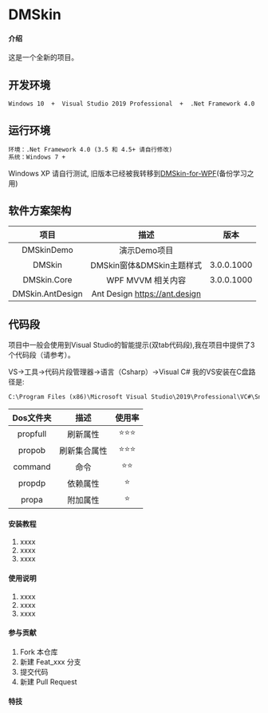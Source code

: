 # DMSkin

#### 介绍
这是一个全新的项目。

## 开发环境
````xml
Windows 10  +  Visual Studio 2019 Professional  +  .Net Framework 4.0
````

## 运行环境
````xml
环境：.Net Framework 4.0 (3.5 和 4.5+ 请自行修改)
系统：Windows 7 +
````

Windows XP 请自行测试,
旧版本已经被我转移到[DMSkin-for-WPF](https://github.com/944095635/DMSkin-for-WPF)(备份学习之用)

## 软件方案架构

| 项目                |   描述    | 版本    |
| :----:              |   :----:      |   :----:   |
| DMSkinDemo  | 演示Demo项目 |     |
| DMSkin | DMSkin窗体&DMSkin主题样式  | 3.0.0.1000    |
| DMSkin.Core | WPF MVVM 相关内容  | 3.0.0.1000    |
| DMSkin.AntDesign  |  Ant Design https://ant.design |     |

## 代码段
项目中一般会使用到Visual Studio的智能提示(双tab代码段),我在项目中提供了3个代码段（请参考）。

VS->工具->代码片段管理器->语言（Csharp）->Visual C#
我的VS安装在C盘路径是:
````xml
C:\Program Files (x86)\Microsoft Visual Studio\2019\Professional\VC#\Snippets\2052\Visual C#
````

| Dos文件夹                | 描述   |使用率   |
| :----:              | :---:          | :---:          |
| propfull  |  刷新属性       |⭐⭐⭐|
| propob  |  刷新集合属性       |⭐⭐⭐|
| command   | 命令        |⭐⭐|
| propdp    | 依赖属性    |⭐|
| propa    | 附加属性    |⭐|


#### 安装教程

1. xxxx
2. xxxx
3. xxxx

#### 使用说明

1. xxxx
2. xxxx
3. xxxx

#### 参与贡献

1. Fork 本仓库
2. 新建 Feat_xxx 分支
3. 提交代码
4. 新建 Pull Request


#### 特技

